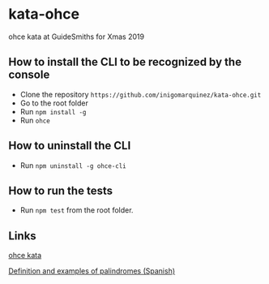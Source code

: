 # kata-ohce

ohce kata at GuideSmiths for Xmas 2019

## How to install the CLI to be recognized by the console

- Clone the repository `https://github.com/inigomarquinez/kata-ohce.git`
- Go to the root folder
- Run `npm install -g`
- Run `ohce`

## How to uninstall the CLI

- Run `npm uninstall -g ohce-cli`

## How to run the tests

- Run `npm test` from the root folder.

## Links

[ohce kata](https://kata-log.rocks/ohce-kata)

[Definition and examples of palindromes (Spanish)](https://es.wikipedia.org/wiki/Pal%C3%ADndromo)
